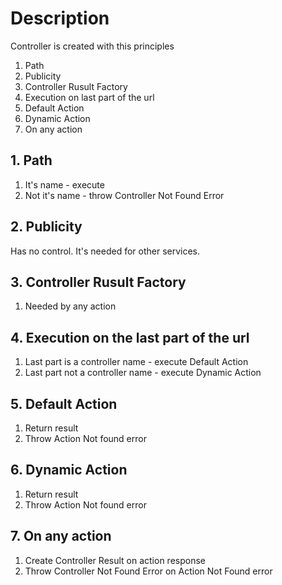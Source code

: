 # Description

Controller is created with this principles

1. Path
2. Publicity
3. Controller Rusult Factory
4. Execution on last part of the url
5. Default Action
6. Dynamic Action
7. On any action

## 1. Path

1. It's name - execute
2. Not it's name - throw Controller Not Found Error

## 2. Publicity

Has no control. It's needed for other services.

## 3. Controller Rusult Factory

1. Needed by any action

## 4. Execution on the last part of the url

1. Last part is a controller name - execute Default Action
2. Last part not a controller name - execute Dynamic Action

## 5. Default Action

1. Return result
2. Throw Action Not found error

## 6. Dynamic Action

1. Return result
2. Throw Action Not found error

## 7. On any action

1. Create Controller Result on action response
2. Throw Controller Not Found Error on Action Not Found error
